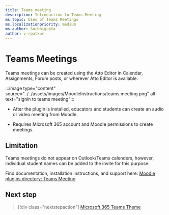 ```yaml
---
title: Teams meeting
description: Introduction to Teams Meeting
ms.topic: Uses of Teams Meetings
ms.localizationpriority: medium
ms.author: Surbhigupta
author: v-rpatkur
---
```


# Teams Meetings

Teams meetings can be created using the Atto Editor in Calendar, Assignments, Forum posts, or wherever Atto Editor is available.

:::image type="content" source="../../assets/images/MoodleInstructions/teams meeting.png" alt-text="signin to teams meeting":::

* After the plugin is installed, educators and students can create an audio or video meeting from Moodle. 

* Requires Microsoft 365 account and Moodle permissions to create meetings.

## Limitation

Teams meetings do not appear on Outlook/Teams calenders, however, individual student names can be added to the invite for this purpose.
 
Find documentation, installation instructions, and support here:
[Moodle plugins directory: Teams Meeting](https://moodle.org/plugins/atto_teamsmeeting)

## Next step

> [!div class="nextstepaction"]
> [Microsoft 365 Teams Theme](/teamblog)
